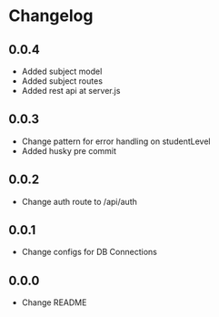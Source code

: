 # Changelog

## 0.0.4
- Added subject model 
- Added subject routes
- Added rest api at server.js
## 0.0.3

- Change pattern for error handling on studentLevel
- Added husky pre commit

## 0.0.2

- Change auth route to /api/auth

## 0.0.1

- Change configs for DB Connections

## 0.0.0

- Change README
